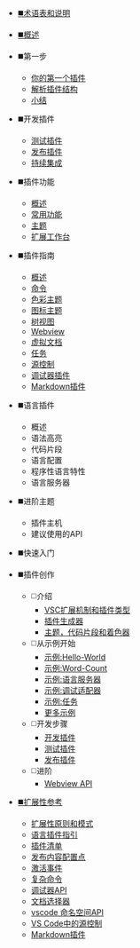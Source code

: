 * [◼️术语表和说明](/)
* [◼️概述](/api/readme)
* ◼️第一步
    * [你的第一个插件](/get-started/your-first-extension.md)
    * [解析插件结构](/get-started/extension-anatomy.md)
    * [小结](/get-started/wrapping-up.md)
* ◼️开发插件
    * [测试插件](/working-with-extensions/testing-extension.md)
    * [发布插件](/working-with-extensions/publish-extension.md)
    * [持续集成](/working-with-extensions/continuous-integration.md)
* ◼️插件功能
    * [概述](/extension-capabilities/readme.md)
    * [常用功能](/extension-capabilities/common-capabilities.md)
    * [主题](/extension-capabilities/theming.md)
    * [扩展工作台](/extension-capabilities/extending-workbench.md)
* ◼️插件指南
    * [概述](/extension-guides/readme.md)
    * [命令](/extension-guides/command.md)
    * [色彩主题](/extension-guides/)
    * [图标主题](/extension-guides/)
    * [树视图](/extension-guides/)
    * [Webview](/extension-guides/)
    * [虚拟文档](/extension-guides/)
    * [任务](/extension-guides/)
    * [源控制](/extension-guides/)
    * [调试器插件](/extension-guides/)
    * [Markdown插件](/extension-guides/)
* ◼️语言插件
    * 概述
    * 语法高亮
    * 代码片段
    * 语言配置
    * 程序性语言特性
    * 语言服务器
* ◼️进阶主题
    * 插件主机
    * 建议使用的API
* ◼️快速入门

* ◼️插件创作
    * ◻️介绍
        * [VSC扩展机制和插件类型](extension-authoring/overview)
        * [插件生成器](extension-authoring/extension-generator)
        * [主题，代码片段和着色器](extension-authoring/themes-snippets-colorizers)
    * ◻️从示例开始
        * [示例:Hello-World](extension-authoring/example-hello-world)
        * [示例:Word-Count](extension-authoring/example-word-count)
        * [示例:语言服务器](extension-authoring/example-language-server)
        * [示例:调试适配器](extension-authoring/example-debug-adapter)
        * [示例:任务](extension-authoring/example-tasks)
        * [更多示例](extension-authoring/samples)
    * ◻️开发步骤
        * [开发插件](extension-authoring/developing-extensions)
        * [测试插件](extension-authoring/testing-extensions)
        * [发布插件](extension-authoring/publish-extension)
    * ◻️进阶
        * [Webview API](extension-authoring/webview-api)
* [◼️扩展性参考](extensibility-reference/overview)
    * [扩展性原则和模式](extensibility-reference/principles-patterns)
    * [语言插件指引](extensibility-reference/language-extension-guidelines)
    * [插件清单](extensibility-reference/extension-manifest)
    * [发布内容配置点](extensibility-reference/contribution-points)
    * [激活事件](extensibility-reference/activation-events)
    * [复杂命令](extensibility-reference/vscode-api-commands)
    * [调试器API](extensibility-reference/api-debugging)
    * [文档选择器](extensibility-reference/document-selectors)
    * [vscode 命名空间API](extensibility-reference/vscode-api)
    * [VS Code中的源控制](extensibility-reference/api-scm)
    * [Markdown插件](extensibility-reference/api-markdown)